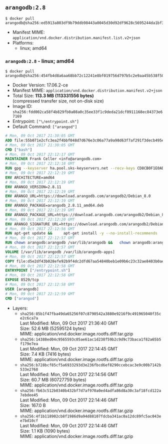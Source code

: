 ## `arangodb:2.8`

```console
$ docker pull arangodb@sha256:ed5913a803df9b79ddb98443a0045d30d92df9628c5695244da1bf3d02d06a00
```

-	Manifest MIME: `application/vnd.docker.distribution.manifest.list.v2+json`
-	Platforms:
	-	linux; amd64

### `arangodb:2.8` - linux; amd64

```console
$ docker pull arangodb@sha256:454fb4d8a6aa68bb72c12241e8bf019756d797b5c2e9aa45b538f50d86a83e65
```

-	Docker Version: 17.06.2-ce
-	Manifest MIME: `application/vnd.docker.distribution.manifest.v2+json`
-	Total Size: **113.3 MB (113331556 bytes)**  
	(compressed transfer size, not on-disk size)
-	Image ID: `sha256:fdd002ca58f4b829fb0a08a0c35ee33f1c9deda21dcf0911168ec84373e67169`
-	Entrypoint: `["\/entrypoint.sh"]`
-	Default Command: `["arangod"]`

```dockerfile
# Mon, 09 Oct 2017 21:30:05 GMT
ADD file:55b071e2cfc3ea2f4bbf048d7d676e3c06a77a9a98d63f7af291f3decb495ec8 in / 
# Mon, 09 Oct 2017 21:30:05 GMT
CMD ["bash"]
# Mon, 09 Oct 2017 22:12:17 GMT
MAINTAINER Frank Celler <info@arangodb.com>
# Mon, 09 Oct 2017 22:12:18 GMT
RUN gpg --keyserver ha.pool.sks-keyservers.net --recv-keys CD8CB0F1E0AD5B52E93F41E7EA93F5E56E751E9B
# Mon, 09 Oct 2017 22:12:19 GMT
ENV ARCHITECTURE=amd64
# Mon, 09 Oct 2017 22:12:19 GMT
ENV ARANGO_VERSION=2.8.11
# Mon, 09 Oct 2017 22:12:19 GMT
ENV ARANGO_URL=https://download.arangodb.com/arangodb2/Debian_8.0
# Mon, 09 Oct 2017 22:12:19 GMT
ENV ARANGO_PACKAGE=arangodb_2.8.11_amd64.deb
# Mon, 09 Oct 2017 22:12:19 GMT
ENV ARANGO_PACKAGE_URL=https://download.arangodb.com/arangodb2/Debian_8.0/amd64/arangodb_2.8.11_amd64.deb
# Mon, 09 Oct 2017 22:12:20 GMT
ENV ARANGO_SIGNATURE_URL=https://download.arangodb.com/arangodb2/Debian_8.0/amd64/arangodb_2.8.11_amd64.deb.asc
# Mon, 09 Oct 2017 22:12:56 GMT
RUN apt-get update &&     apt-get install -y --no-install-recommends         libgoogle-perftools4         ca-certificates         pwgen         wget     &&     rm -rf /var/lib/apt/lists/* &&     wget ${ARANGO_SIGNATURE_URL} &&           wget ${ARANGO_PACKAGE_URL} &&             gpg --verify ${ARANGO_PACKAGE}.asc &&     dpkg -i ${ARANGO_PACKAGE} &&     sed -ri         -e 's!127\.0\.0\.1!0.0.0.0!g'         -e 's!^(file\s*=).*!\1 -!'         -e 's!^#\s*uid\s*=.*!uid = arangodb!'         -e 's!^#\s*gid\s*=.*!gid = arangodb!'         /etc/arangodb/arangod.conf     &&     apt-get purge -y --auto-remove ca-certificates wget &&     rm -f ${ARANGO_PACKAGE}*
# Mon, 09 Oct 2017 22:12:57 GMT
RUN chown arangodb:arangodb /var/lib/arangodb &&   chown arangodb:arangodb /var/lib/arangodb-apps
# Mon, 09 Oct 2017 22:12:57 GMT
VOLUME [/var/lib/arangodb /var/lib/arangodb-apps]
# Mon, 09 Oct 2017 22:12:57 GMT
COPY file:d5e2df43b028efe92b9f4dc2dfd67aa54840beb1e09b6c23c32ae8403b0ae7e4 in /entrypoint.sh 
# Mon, 09 Oct 2017 22:12:58 GMT
ENTRYPOINT ["/entrypoint.sh"]
# Mon, 09 Oct 2017 22:12:58 GMT
EXPOSE 8529/tcp
# Mon, 09 Oct 2017 22:12:58 GMT
USER [arangodb]
# Mon, 09 Oct 2017 22:12:59 GMT
CMD ["arangod"]
```

-	Layers:
	-	`sha256:85b1f47fba49da65256f07c8790542a3880e9216f9c491965040f35ce2c6ca7a`  
		Last Modified: Mon, 09 Oct 2017 21:36:40 GMT  
		Size: 52.6 MB (52595124 bytes)  
		MIME: application/vnd.docker.image.rootfs.diff.tar.gzip
	-	`sha256:14388ed04c9565593c05ae61ac1d238f59b2c9d9c73baca1f82a65b5f179e7ea`  
		Last Modified: Mon, 09 Oct 2017 22:14:45 GMT  
		Size: 7.4 KB (7416 bytes)  
		MIME: application/vnd.docker.image.rootfs.diff.tar.gzip
	-	`sha256:b728bcf85cf5a6933293d3e236fbcd6ef8290ccebcac3e9c00b7142b533e2768`  
		Last Modified: Mon, 09 Oct 2017 22:14:56 GMT  
		Size: 60.7 MB (60727759 bytes)  
		MIME: application/vnd.docker.image.rootfs.diff.tar.gzip
	-	`sha256:fb63c512b0340b432bf7d7af970a0ed4adfa86d8a30c3af18fcd122a7ebdee45`  
		Last Modified: Mon, 09 Oct 2017 22:14:46 GMT  
		Size: 167.0 B  
		MIME: application/vnd.docker.image.rootfs.diff.tar.gzip
	-	`sha256:4f1b118902cb8f1986d9a94d88107fdcba341ac0a12dc89fc5ac043ee7bd10cf`  
		Last Modified: Mon, 09 Oct 2017 22:14:46 GMT  
		Size: 1.1 KB (1090 bytes)  
		MIME: application/vnd.docker.image.rootfs.diff.tar.gzip

